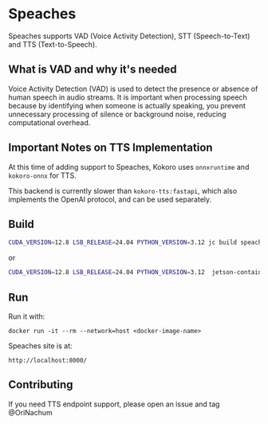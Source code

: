 # Speaches

Speaches supports VAD (Voice Activity Detection), STT (Speech-to-Text) and TTS (Text-to-Speech).

## What is VAD and why it's needed

Voice Activity Detection (VAD) is used to detect the presence or absence of human speech in audio streams.
It is important when processing speech because by identifying when someone is actually speaking, you prevent unnecessary processing of silence or background noise, reducing computational overhead.

## Important Notes on TTS Implementation

At this time of adding support to Speaches, Kokoro uses `onnxruntime` and `kokoro-onnx` for TTS.

This backend is currently slower than `kokoro-tts:fastapi`, which also implements the OpenAI protocol, and can be used separately.


## Build

```bash
CUDA_VERSION=12.8 LSB_RELEASE=24.04 PYTHON_VERSION=3.12 jc build speaches
```

or

```bash
CUDA_VERSION=12.8 LSB_RELEASE=24.04 PYTHON_VERSION=3.12  jetson-containers build --build-args=PIP_RETRIES:10,PIP_TIMEOUT:60 speaches
```

## Run

Run it with:
```
docker run -it --rm --network=host <docker-image-name>
```


Speaches site is at:
```
http://localhost:8000/
```



## Contributing

If you need TTS endpoint support, please open an issue and tag @OriNachum

